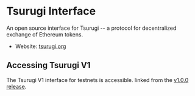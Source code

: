 # Tsurugi Interface

An open source interface for Tsurugi -- a protocol for decentralized exchange of Ethereum tokens.

- Website: [tsurugi.org](https://tsurugi-finance.org/)


## Accessing Tsurugi V1

The Tsurugi V1 interface for testnets is accessible.
linked from the [v1.0.0 release](https://github.com/big-javascript-fan/Tsurugi-web).
